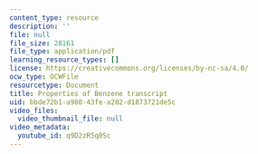 ```yaml
---
content_type: resource
description: ''
file: null
file_size: 28161
file_type: application/pdf
learning_resource_types: []
license: https://creativecommons.org/licenses/by-nc-sa/4.0/
ocw_type: OCWFile
resourcetype: Document
title: Properties of Benzene transcript
uid: bbde72b1-a980-43fe-a202-d1873721de5c
video_files:
  video_thumbnail_file: null
video_metadata:
  youtube_id: q9D2zR5q0Sc
---
```

